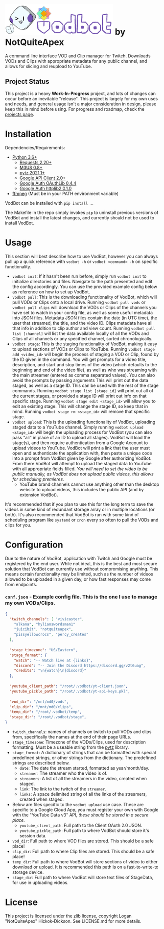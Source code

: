 # <img src="/assets/banner.png" alt="VodBot" height="100" /> by NotQuiteApex
A command line interface VOD and Clip manager for Twitch. Downloads VODs and Clips with appropriate metadata for any public channel, and allows for slicing and reupload to YouTube.

## Project Status
This project is a heavy **Work-In-Progress** project, and lots of changes can occur before an inevitable "release". This project is largely for my own uses and needs, and general usage isn't a major consideration in design, please keep this in mind before using. For progress and roadmap, check the [projects page](https://github.com/NotQuiteApex/VodBot/projects).

# Installation
Dependencies/Requirements:
* [Python 3.6+](https://www.python.org/)
    * [Requests 2.20+](https://pypi.org/project/requests/)
    * [M3U8 0.8+](https://pypi.org/project/m3u8/)
    * [pytz 2021.1+](https://pypi.org/project/pytz/)
    * [Google API Client 2.0+](https://pypi.org/project/google-api-python-client/)
    * [Google Auth OAuthLib 0.4.4](https://pypi.org/project/google-auth-oauthlib/)
    * [Google Auth httplib2 0.1.0](https://pypi.org/project/google-auth-httplib2/)
* [ffmpeg](https://www.ffmpeg.org/) (Must be in your PATH environment variable)

VodBot can be installed with `pip install .`.

The Makefile in the repo simply invokes `pip` to uninstall previous versions of VodBot and install the latest changes, and currently should not be used to install VodBot.

# Usage
This section will best describe how to use VodBot, however you can always pull up a quick reference with `vodbot -h` or `vodbot <command> -h` on specific functionality.

* `vodbot init`: If it hasn't been run before, simply run `vodbot init` to initialize directories and files. Navigate to the path presented and edit the config accordingly. You can use the provided example config below as reference on how to set up VodBot.
* `vodbot pull`: This is the downloading functionality of VodBot, which will pull VODs or Clips onto a local drive. Running `vodbot pull vods` or `vodbot pull clips` will download the VODs or Clips of the channels you have set to watch in your config file, as well as some useful metadata into JSON files. Metadata JSON files contain the date (in UTC time), the user that streamed, the title, and the video ID. Clips metadata have all that info in addition to clip author and view count. Running `vodbot pull list [channel]` will list the data available locally of all the VODs and Clips of all channels or any specified channel, sorted chronologically.
* `vodbot stage`: This is the staging functionality of VodBot, making it easy to upload sections of VODs or Clips to YouTube. Running `vodbot stage add <video_id>` will begin the process of staging a VOD or Clip, found by the ID given in the command. You will get prompts for a video title, description, and start and stop times of the video (which defaults to the beginning and end of the video file), as well as who was streaming with the main streamer (entered as comma separated values). You can also avoid the prompts by passing arguments This will print out the data staged, as well as a stage ID. This can be used with the rest of the stage commands. Running `vodbot stage list [stage_id]` will print out all of the current stages, or provided a stage ID will print out info on that specific stage. Running `vodbot stage edit <stage_id>` will allow you to edit an existing stage. This will change the stage ID, so keep that in mind. Running `vodbot stage rm <stage_id>` will remove that specific stage.
* `vodbot upload`: This is the uploading functionality of VodBot, uploading staged data to a YouTube channel. Simply running `vodbot upload <stage_id>` will begin the uploading process for VodBot (you can also pass "all" in place of an ID to upload all stages). VodBot will load the stage(s), and then require authentication from a Google Account to upload videos to YouTube. VodBot will print a link that the user must open and authenticate the application with, then paste a unique code into a prompt from VodBot given by Google after authorizing VodBot. From there VodBot will attempt to upload the staged data to YouTube with all appropriate fields filled.
    *You will need to set the video to be public manually, as VodBot does not upload public videos, this allows for scheduling premieres.*
    * YouTube brand channels cannot use anything other than the desktop website to upload videos, this includes the public API (and by extension VodBot).

It's recommended that if you plan to use this for the long term to save the videos in some kind of redundant storage array or in multiple locations (or both). It's also recommended that VodBot is run with some kind of scheduling program like `systemd` or `cron` every so often to pull the VODs and clips for you.

# Configuration
Due to the nature of VodBot, application with Twitch and Google must be registered by the end user. While not ideal, this is the best and most secure solution that VodBot can currently use without compromising anything. This means certain functionality may be limited, such as the number of videos allowed to be uploaded in a given day, or how fast responses may come from endpoints.

### `conf.json` - Example config file. This is the one I use to manage my own VODs/Clips.
```json
{
  "twitch_channels": [ "vivicaster",
    "alkana", "hylianswordsman1"
    "juicibit", "notquiteapex",
    "pissyellowcrocs", "percy_creates"
  ],

  "stage_timezone": "US/Eastern",
  "stage_format": {
    "watch": "-- Watch live at {links}",
    "discord": "-- Join the Discord https://discord.gg/v2t6uag",
    "credits": "\n{watch}\n{discord}"
  },

  "youtube_client_path": "/root/.vodbot/yt-client.json",
  "youtube_pickle_path": "/root/.vodbot/yt-api-keys.pkl",

  "vod_dir": "/mnt/md0/vods",
  "clip_dir": "/mnt/md0/clips",
  "temp_dir": "/root/.vodbot/temp",
  "stage_dir": "/root/.vodbot/stage",
}
```

* `twitch_channels`: names of channels on twitch to pull VODs and clips from, specifically the names at the end of their page URLs.
* `stage_timezone`: Timezone of the VODs/Clips, used for description formatting. Must be a useable string from the [pytz](http://pytz.sourceforge.net/) library.
* `stage_format`: A dictionary of strings that can be formatted with special predefined strings, or other strings from the dictionary. The predefined strings are described below.
    * `date`: The date the stream started, formatted as year/month/day.
    * `streamer`: The streamer who the video is of.
    * `streamers`: A list of all the streamers in the video, created when staged.
    * `link`: The link to the twitch of the `streamer`.
    * `links`: A space delimited string of all the links of the streamers, created when staged.
* Below are files specific to the `vodbot upload` use case. These are specific to a Google Cloud App, you must register your own with Google with the "YouTube Data v3" API, *these should be stored in a secure place.*
    * `youtube_client_path`: Full path to the Client OAuth 2.0 JSON.
    * `youtube_pickle_path`: Full path to where VodBot should store it's session data.
* `vod_dir`: Full path to where VOD files are stored. This should be a safe place!
* `clip_dir`: Full path to where Clip files are stored. This should be a safe place!
* `temp_dir`: Full path to where VodBot will store sections of video to either download or upload. It is recommended this path is on a fast-to-write-to storage device.
* `stage_dir`: Full path to where VodBot will store text files of StageData, for use in uploading videos.

# License
This project is licensed under the zlib license, copyright Logan "NotQuiteApex" Hickok-Dickson. See LICENSE.md for more details.
